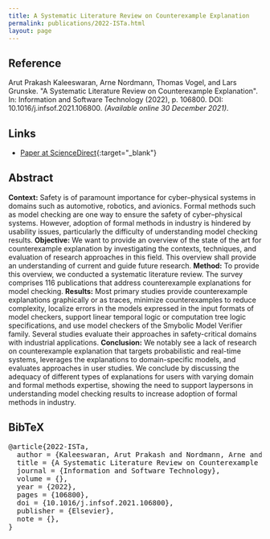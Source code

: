 ```yaml
---
title: A Systematic Literature Review on Counterexample Explanation
permalink: publications/2022-ISTa.html
layout: page
---
```


## Reference
Arut Prakash Kaleeswaran, Arne Nordmann, Thomas Vogel, and Lars Grunske. "A Systematic Literature Review on Counterexample Explanation". In: Information and Software Technology (2022), p. 106800. DOI: 10.1016/j.infsof.2021.106800. _(Available online 30 December 2021)_.


## Links
* [Paper at ScienceDirect](https://doi.org/10.1016/j.infsof.2021.106800){:target="_blank"}


## Abstract
**Context:**
Safety is of paramount importance for cyber–physical systems in domains such as automotive, robotics, and avionics. Formal methods such as model checking are one way to ensure the safety of cyber–physical systems. However, adoption of formal methods in industry is hindered by usability issues, particularly the difficulty of understanding model checking results.
**Objective:**
We want to provide an overview of the state of the art for counterexample explanation by investigating the contexts, techniques, and evaluation of research approaches in this field. This overview shall provide an understanding of current and guide future research.
**Method:**
To provide this overview, we conducted a systematic literature review. The survey comprises 116 publications that address counterexample explanations for model checking.
**Results:**
Most primary studies provide counterexample explanations graphically or as traces, minimize counterexamples to reduce complexity, localize errors in the models expressed in the input formats of model checkers, support linear temporal logic or computation tree logic specifications, and use model checkers of the Smybolic Model Verifier family. Several studies evaluate their approaches in safety-critical domains with industrial applications.
**Conclusion:**
We notably see a lack of research on counterexample explanation that targets probabilistic and real-time systems, leverages the explanations to domain-specific models, and evaluates approaches in user studies. We conclude by discussing the adequacy of different types of explanations for users with varying domain and formal methods expertise, showing the need to support laypersons in understanding model checking results to increase adoption of formal methods in industry.


## BibTeX

<div class="bibtex">
<pre>@article{2022-ISTa,
  author = {Kaleeswaran, Arut Prakash and Nordmann, Arne and Vogel, Thomas and Grunske, Lars},
  title = {A Systematic Literature Review on Counterexample Explanation},
  journal = {Information and Software Technology},
  volume = {},
  year = {2022},
  pages = {106800},
  doi = {10.1016/j.infsof.2021.106800},
  publisher = {Elsevier},
  note = {},
}</pre>
</div>
